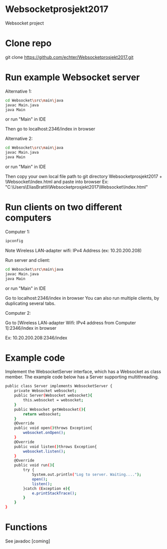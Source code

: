 # Websocketprosjekt2017
Websocket project

# Clone repo
git clone https://github.com/echter/Websocketprosjekt2017.git

# Run example Websocket server

Alternative 1:

```sh
cd Websocket\src\main\java
javac Main.java
java Main
```
or run "Main" in IDE

Then go to localhost:2346/index in browser

Alternative 2:

```sh
cd Websocket\src\main\java
javac Main.java
java Main
```
or run "Main" in IDE

Then copy your own local file path to git directory Websocketprosjekt2017 + \Websocket\Index.html and paste into browser
Ex: "C:\Users\EliasBrattli\Websocketprosjekt2017\Websocket\Index.html"

# Run clients on two different computers

Computer 1:
```sh
ipconfig
```
Note Wireless LAN-adapter wifi: IPv4 Address (ex: 10.20.200.208)

Run server and client:
```sh
cd Websocket\src\main\java
javac Main.java
java Main
```
or run "Main" in IDE

Go to localhost:2346/index in browser
You can also run multiple clients, by duplicating several tabs.

Computer 2:

Go to [Wireless LAN-adapter Wifi: IPv4 address from Computer 1]:2346/index in browser

Ex: 10.20.200.208:2346/index

# Example code
Implement the WebsocketServer interface, which has a Websocket as class member.
The example code below has a Server supporting multithreading.
```sh
public class Server implements WebsocketServer {
    private Websocket websocket;
    public Server(Websocket websocket){
        this.websocket = websocket;
    }
    public Websocket getWebsocket(){
        return websocket;
    }
    @Override
    public void open()throws Exception{
        websocket.onOpen();
    }
    @Override
    public void listen()throws Exception{
        websocket.listen();
    }
    @Override
    public void run(){
        try {
            System.out.println("Log to server. Waiting....");
            open();
            listen();
        }catch (Exception e){
            e.printStackTrace();
        }
    }
}
```
# Functions
See javadoc [coming]
